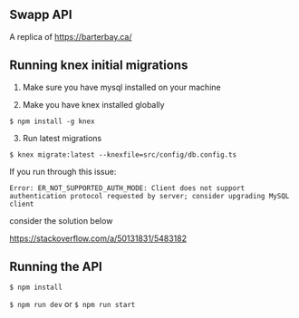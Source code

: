 ## Swapp API

A replica of https://barterbay.ca/


## Running knex initial migrations

1. Make sure you have mysql installed on your machine

2. Make you have knex installed globally

`$ npm install -g knex`

3. Run latest migrations

`$ knex migrate:latest --knexfile=src/config/db.config.ts`


If you run through this issue: 

`Error: ER_NOT_SUPPORTED_AUTH_MODE: Client does not support authentication protocol requested by server; consider upgrading MySQL client`

consider the solution below 

https://stackoverflow.com/a/50131831/5483182


## Running the API

`$ npm install`

`$ npm run dev` or `$ npm run start`
